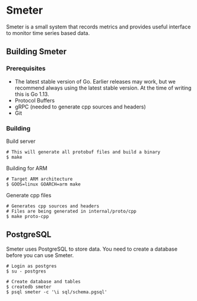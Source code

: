 # Smeter

Smeter is a small system that records metrics and provides useful interface to monitor time series based data.

## Building Smeter

### Prerequisites

- The latest stable version of Go. Earlier releases may work, but we recommend always using the latest stable version.
At the time of writing this is Go 1.13.
- Protocol Buffers
- gRPC (needed to generate cpp sources and headers)
- Git

### Building

Build server

```
# This will generate all protobuf files and build a binary
$ make
```

Building for ARM

```
# Target ARM architecture
$ GOOS=linux GOARCH=arm make
```

Generate cpp files

```
# Generates cpp sources and headers
# Files are being generated in internal/proto/cpp
$ make proto-cpp
```

## PostgreSQL

Smeter uses PostgreSQL to store data. You need to create a database before you can use Smeter.

```
# Login as postgres
$ su - postgres

# Create database and tables
$ createdb smeter
$ psql smeter -c '\i sql/schema.pgsql'
```
